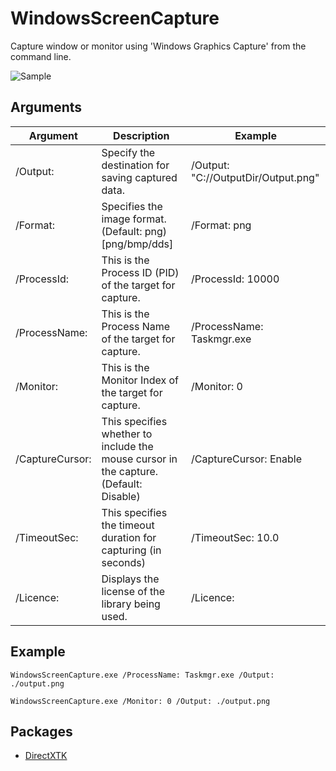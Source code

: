 # WindowsScreenCapture
Capture window or monitor using 'Windows Graphics Capture' from the command line.

![Sample](https://github.com/EX-EXE/WindowsScreenCapture/assets/114784289/f87d27c3-f03c-4546-ac8e-c281d209a349)

## Arguments

|Argument|Description|Example|
|-|-|-|
| /Output: | Specify the destination for saving captured data. | /Output: "C://OutputDir/Output.png" |
| /Format: | Specifies the image format.(Default: png)[png/bmp/dds] | /Format: png |
| /ProcessId: | This is the Process ID (PID) of the target for capture. | /ProcessId: 10000 |
| /ProcessName: | This is the Process Name of the target for capture. | /ProcessName: Taskmgr.exe |
| /Monitor: | This is the Monitor Index of the target for capture. | /Monitor: 0 |
| /CaptureCursor: | This specifies whether to include the mouse cursor in the capture. (Default: Disable) | /CaptureCursor: Enable |
| /TimeoutSec: | This specifies the timeout duration for capturing (in seconds) | /TimeoutSec: 10.0 |
| /Licence: | Displays the license of the library being used. | /Licence: |

## Example
```
WindowsScreenCapture.exe /ProcessName: Taskmgr.exe /Output: ./output.png
```

```
WindowsScreenCapture.exe /Monitor: 0 /Output: ./output.png
```

## Packages
- [DirectXTK](https://github.com/microsoft/DirectXTK)
